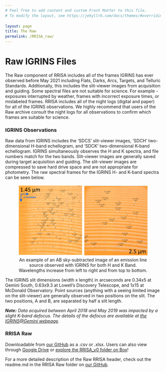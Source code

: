 ```yaml
---
# Feel free to add content and custom Front Matter to this file.
# To modify the layout, see https://jekyllrb.com/docs/themes/#overriding-theme-defaults

layout: page
title: The Raw
permalink: /RRISA_raw/
---
```


<h1>Raw IGRINS Files</h1>
The Raw component of RRISA includes all of the frames IGRINS has ever observed before May 2021 including Flats, Darks, Arcs, Targets, and Telluric Standards.
Additionally, this includes the slit-viewer images from acquisition and guiding.
Some spectral files are not suitable for science. For example - exposures interrupted by weather, frames with incorrect exposure times, or mislabeled frames.
RRISA includes all of the night logs (digital and paper) for all of the IGRINS observations.
We highly recommend that users of the Raw archive consult the night logs for all observations to confirm which frames are suitable for science.

<h3>IGRINS Observations</h3>
Raw data from IGRINS includes the ‘SDCS’ slit-viewer images, ‘SDCH’ two-dimensional H-band echellogram, and ‘SDCK’ two-dimensional K-band echellogram.
IGRINS simultaneously observes the H and K spectra, and file numbers match for the two bands.
Slit-viewer images are generally saved during target acquisition and guiding.
The slit-viewer images are compressed to save hard drive space and are not appropriate for photometry.
The raw spectral frames for the IGRINS H- and K-band spectra can be seen below.

<center>
  <figure>
    <img src="/images/IGRINS_on_chip.png" alt="IGRINS H and K Band on Chip Spectra"/>
    <figcaption>An example of an AB sky-subtracted image of an emission line source observed with IGRINS
    for both H and K Band. Wavelengths increase from left to right and from top to bottom.</figcaption>
  </figure>
</center>

The IGRINS slit dimensions (width x length) in arcseconds are 0.34x5 at Gemini South, 0.63x9.3 at Lowell’s Discovery Telescope, and 1x15 at McDonald Observatory.
Point sources (anything with a seeing limited image on the slit-viewer) are generally observed in two positions on the slit.
The two positions, A and B, are separated by half a slit length.

__*Note:*__ _Data acquired between April 2018 and May 2019 was impacted by a slight K-band defocus. The details of the defocus are available at [the IGRINS@Gemini webpage](https://sites.google.com/site/igrinsatgemini/2018-k-band-resolution )._

<h3>RRISA Raw</h3>

Downloadable from [our GitHub](https://github.com/IGRINScontact/RRISA.git) as a .csv or .xlsx. Users can also view through [Google Drive](https://docs.google.com/spreadsheets/d/1jqbt4-Qqula0TP_iJfw7BqiYPfOMnCWdc5JiovziYp0/edit?usp=sharing) or [explore the RRISA_v0 folder on Box](https://utexas.box.com/v/RRISA-v0-July2014-May2021)!

For a more detailed description of the Raw RRISA header, check out the readme.md in the RRISA Raw folder on [our GitHub](https://github.com/IGRINScontact/RRISA.git).
